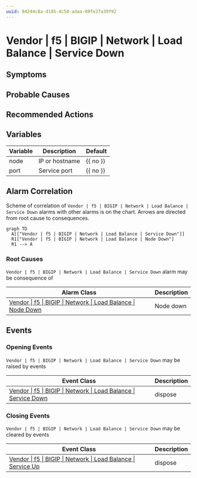 ```yaml
---
uuid: 94244c8a-d185-4c50-adaa-09fe27a39f92
---
```

# Vendor | f5 | BIGIP | Network | Load Balance | Service Down

## Symptoms

## Probable Causes

## Recommended Actions

## Variables

| Variable | Description    | Default  |
| -------- | -------------- | -------- |
| node     | IP or hostname | {{ no }} |
| port     | Service port   | {{ no }} |

## Alarm Correlation

Scheme of correlation of `Vendor | f5 | BIGIP | Network | Load Balance | Service Down` alarms with other alarms is on the chart. 
Arrows are directed from root cause to consequences.

```mermaid
graph TD
  A[["Vendor | f5 | BIGIP | Network | Load Balance | Service Down"]]
  R1["Vendor | f5 | BIGIP | Network | Load Balance | Node Down"]
  R1 --> A
```

### Root Causes
`Vendor | f5 | BIGIP | Network | Load Balance | Service Down` alarm may be consequence of

| Alarm Class                                                                   | Description |
| ----------------------------------------------------------------------------- | ----------- |
| [Vendor \| f5 \| BIGIP \| Network \| Load Balance \| Node Down](node-down.md) | Node down   |

## Events

### Opening Events
`Vendor | f5 | BIGIP | Network | Load Balance | Service Down` may be raised by events

| Event Class                                                                                                                                                  | Description |
| ------------------------------------------------------------------------------------------------------------------------------------------------------------ | ----------- |
| [Vendor \| f5 \| BIGIP \| Network \| Load Balance \| Service Down](../../../../event-classes-reference/vendor/f5/bigip/network/load-balance/service-down.md) | dispose     |

### Closing Events
`Vendor | f5 | BIGIP | Network | Load Balance | Service Down` may be cleared by events

| Event Class                                                                                                                                              | Description |
| -------------------------------------------------------------------------------------------------------------------------------------------------------- | ----------- |
| [Vendor \| f5 \| BIGIP \| Network \| Load Balance \| Service Up](../../../../event-classes-reference/vendor/f5/bigip/network/load-balance/service-up.md) | dispose     |
